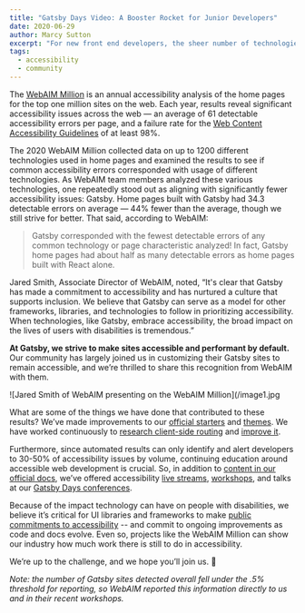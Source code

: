 ```yaml
---
title: "Gatsby Days Video: A Booster Rocket for Junior Developers"
date: 2020-06-29
author: Marcy Sutton
excerpt: "For new front end developers, the sheer number of technologies available can be overwhelming. After Derek Murr graduated from coding bootcamp he found that Gatsby helped him get right to work building projects to help jump start his career -- instead of configuring tools."
tags:
  - accessibility
  - community
---
```

The [WebAIM Million](https://webaim.org/projects/million/) is an annual accessibility analysis of the home pages for the top one million sites on the web. Each year, results reveal significant accessibility issues across the web — an average of 61 detectable accessibility errors per page, and a failure rate for the [Web Content Accessibility Guidelines](https://www.w3.org/TR/WCAG21/) of at least 98%.

The 2020 WebAIM Million collected data on up to 1200 different technologies used in home pages and examined the results to see if common accessibility errors corresponded with usage of different technologies. As WebAIM team members analyzed these various technologies, one repeatedly stood out as aligning with significantly fewer accessibility issues: Gatsby. Home pages built with Gatsby had 34.3 detectable errors on average — 44% fewer than the average, though we still strive for better. That said, according to WebAIM:

>Gatsby corresponded with the fewest detectable errors of any common technology or page characteristic analyzed! In fact, Gatsby home pages had about half as many detectable errors as home pages built with React alone.

Jared Smith, Associate Director of WebAIM, noted, “It's clear that Gatsby has made a commitment to accessibility and has nurtured a culture that supports inclusion. We believe that Gatsby can serve as a model for other frameworks, libraries, and technologies to follow in prioritizing accessibility. When technologies, like Gatsby, embrace accessibility, the broad impact on the lives of users with disabilities is tremendous.”

__At Gatsby, we strive to make sites accessible and performant by default.__ Our community has largely joined us in customizing their Gatsby sites to remain accessible, and we’re thrilled to share this recognition from WebAIM with them.

![Jared Smith of WebAIM presenting on the WebAIM Million](/image1.jpg

  What are some of the things we have done that contributed to these results? We’ve made improvements to our [official starters](https://www.gatsbyjs.org/docs/starters/#official-starters) and [themes](https://www.gatsbyjs.org/blog/2019-07-03-customizing-styles-in-gatsby-themes-with-theme-ui/#say-hello-to-our-official-gatsby-themes). We have worked continuously to [research client-side routing](https://www.gatsbyjs.org/blog/2019-07-11-user-testing-accessible-client-routing/) and [improve it](https://www.gatsbyjs.org/blog/2020-02-10-accessible-client-side-routing-improvements/).

  Furthermore, since automated results can only identify and alert developers to 30-50% of accessibility issues by volume, continuing education around accessible web development is crucial. So, in addition to [content in our official docs](https://www.gatsbyjs.org/docs/making-your-site-accessible/), we’ve offered accessibility [live streams](https://www.youtube.com/watch?v=qmcclQ7UPLk), [workshops](https://smashingconf.com/online-workshops/workshops/marcy-sutton), and talks at our [Gatsby Days conferences](https://www.youtube.com/playlist?list=PLCU2qJekvcN1ypIXMWs2WQMKrW3GMAthe).

  Because of the impact technology can have on people with disabilities, we believe it’s critical for UI libraries and frameworks to make [public commitments to accessibility](https://www.gatsbyjs.org/blog/2019-04-18-gatsby-commitment-to-accessibility/) -- and commit to ongoing improvements as code and docs evolve. Even so, projects like the WebAIM Million can show our industry how much work there is still to do in accessibility.

  We’re up to the challenge, and we hope you’ll join us. 💜

  _Note: the number of Gatsby sites detected overall fell under the .5% threshold for reporting, so WebAIM reported this information directly to us and in their recent workshops._

